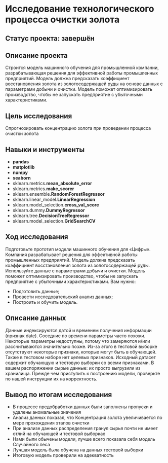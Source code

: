 # Исследование технологического процесса очистки золота

## Статус проекта: завершён

## Описание проекта

Строится модель машинного обучения для промышленной компании, разрабатывающая решения для эффективной работы промышленных предприятий. Модель должна предсказать коэффициент восстановления золота из золотосодержащей руды на основе данных с параметрами добычи и очистки. Модель поможет оптимизировать производство, чтобы не запускать предприятие с убыточными характеристиками.

## Цель исследования

Спрогнозировать концентрацию золота при проведении процесса очистки золота 

## Навыки и инструменты

- **pandas**
- **matplotlib**
- **numpy**
- **seaborn**
- sklearn.metrics.**mean_absolute_error**
- sklearn.metrics.**make_scorer**
- sklearn.ensemble.**RandomForestRegressor**
- sklearn.linear_model.**LinearRegression**
- sklearn.model_selection.**cross_val_score**
- sklearn.dummy.**DummyRegressor**
- sklearn.tree.**DecisionTreeRegressor**
- sklearn.model_selection.**GridSearchCV**

## Ход исследования

Подготовьте прототип модели машинного обучения для «Цифры». Компания разрабатывает решения для эффективной работы промышленных предприятий.
Модель должна предсказать коэффициент восстановления золота из золотосодержащей руды. Используйте данные с параметрами добычи и очистки.
Модель поможет оптимизировать производство, чтобы не запускать предприятие с убыточными характеристиками.
Вам нужно:
- Подготовить данные;
- Провести исследовательский анализ данных;
- Построить и обучить модель.

## Описание данных

Данные индексируются датой и временем получения информации (признак date). Соседние по времени параметры часто похожи.
Некоторые параметры недоступны, потому что замеряются и/или рассчитываются значительно позже. Из-за этого в тестовой выборке отсутствуют некоторые признаки, которые могут быть в обучающей. Также в тестовом наборе нет целевых признаков.
Исходный датасет содержит обучающую и тестовую выборки со всеми признаками.
В вашем распоряжении сырые данные: их просто выгрузили из хранилища. Прежде чем приступить к построению модели, проверьте по нашей инструкции их на корректность.

## Вывод по итогам исследования

- В процессе предобработки данных были заполнены пропуски и удалены аномальные значения
- Анализ данных показал, что Концентрация золота увеличивается по мере прохождения этапов очистки
- При анализе данных распределения гранул сырья почти не имеет отлий на обучающей и тестовой выборках
- Нами были обычены модели, лучше всего показала себя модель Случайного леса
- Лучшая модель была обучена на данных тестовой выборки
- Итоговую модель проверили на адекватность
